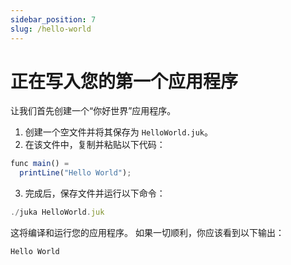 ```yaml
---
sidebar_position: 7
slug: /hello-world
---
```


# 正在写入您的第一个应用程序

让我们首先创建一个“你好世界”应用程序。

1. 创建一个空文件并将其保存为 `HelloWorld.juk`。
2. 在该文件中，复制并粘贴以下代码：

```jsx
func main() =
  printLine("Hello World");

```

3. 完成后，保存文件并运行以下命令：
```jsx
./juka HelloWorld.juk
```

这将编译和运行您的应用程序。 如果一切顺利，你应该看到以下输出：

```jsx
Hello World
```